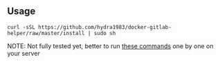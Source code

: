 ## Usage

```shell
curl -sSL https://github.com/hydra1983/docker-gitlab-helper/raw/master/install | sudo sh
```

NOTE: Not fully tested yet, better to run [these commands](https://github.com/hydra1983/docker-gitlab-helper/raw/master/install) one by one on your server